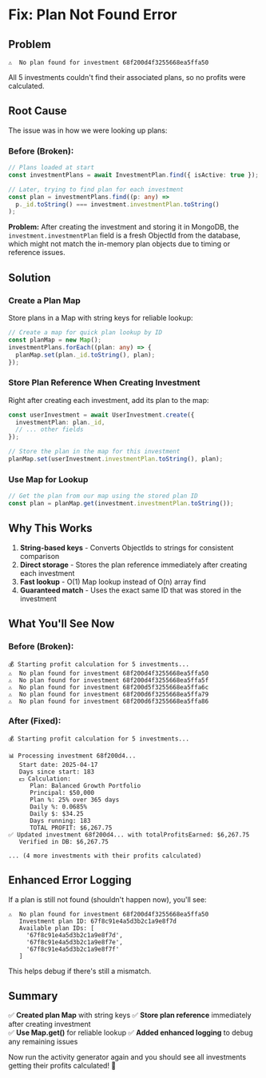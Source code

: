 # Fix: Plan Not Found Error

## Problem
```
⚠️  No plan found for investment 68f200d4f3255668ea5ffa50
```

All 5 investments couldn't find their associated plans, so no profits were calculated.

## Root Cause

The issue was in how we were looking up plans:

### Before (Broken):
```typescript
// Plans loaded at start
const investmentPlans = await InvestmentPlan.find({ isActive: true });

// Later, trying to find plan for each investment
const plan = investmentPlans.find((p: any) => 
  p._id.toString() === investment.investmentPlan.toString()
);
```

**Problem:** After creating the investment and storing it in MongoDB, the `investment.investmentPlan` field is a fresh ObjectId from the database, which might not match the in-memory plan objects due to timing or reference issues.

## Solution

### Create a Plan Map
Store plans in a Map with string keys for reliable lookup:

```typescript
// Create a map for quick plan lookup by ID
const planMap = new Map();
investmentPlans.forEach((plan: any) => {
  planMap.set(plan._id.toString(), plan);
});
```

### Store Plan Reference When Creating Investment
Right after creating each investment, add its plan to the map:

```typescript
const userInvestment = await UserInvestment.create({
  investmentPlan: plan._id,
  // ... other fields
});

// Store the plan in the map for this investment
planMap.set(userInvestment.investmentPlan.toString(), plan);
```

### Use Map for Lookup
```typescript
// Get the plan from our map using the stored plan ID
const plan = planMap.get(investment.investmentPlan.toString());
```

## Why This Works

1. **String-based keys** - Converts ObjectIds to strings for consistent comparison
2. **Direct storage** - Stores the plan reference immediately after creating each investment
3. **Fast lookup** - O(1) Map lookup instead of O(n) array find
4. **Guaranteed match** - Uses the exact same ID that was stored in the investment

## What You'll See Now

### Before (Broken):
```
💰 Starting profit calculation for 5 investments...
⚠️  No plan found for investment 68f200d4f3255668ea5ffa50
⚠️  No plan found for investment 68f200d4f3255668ea5ffa5f
⚠️  No plan found for investment 68f200d5f3255668ea5ffa6c
⚠️  No plan found for investment 68f200d6f3255668ea5ffa79
⚠️  No plan found for investment 68f200d6f3255668ea5ffa86
```

### After (Fixed):
```
💰 Starting profit calculation for 5 investments...

📊 Processing investment 68f200d4...
   Start date: 2025-04-17
   Days since start: 183
   💵 Calculation:
      Plan: Balanced Growth Portfolio
      Principal: $50,000
      Plan %: 25% over 365 days
      Daily %: 0.0685%
      Daily $: $34.25
      Days running: 183
      TOTAL PROFIT: $6,267.75
✅ Updated investment 68f200d4... with totalProfitsEarned: $6,267.75
   Verified in DB: $6,267.75

... (4 more investments with their profits calculated)
```

## Enhanced Error Logging

If a plan is still not found (shouldn't happen now), you'll see:
```
⚠️  No plan found for investment 68f200d4f3255668ea5ffa50
   Investment plan ID: 67f8c91e4a5d3b2c1a9e8f7d
   Available plan IDs: [
     '67f8c91e4a5d3b2c1a9e8f7d',
     '67f8c91e4a5d3b2c1a9e8f7e',
     '67f8c91e4a5d3b2c1a9e8f7f'
   ]
```

This helps debug if there's still a mismatch.

## Summary

✅ **Created plan Map** with string keys
✅ **Store plan reference** immediately after creating investment  
✅ **Use Map.get()** for reliable lookup
✅ **Added enhanced logging** to debug any remaining issues

Now run the activity generator again and you should see all investments getting their profits calculated! 🎉
